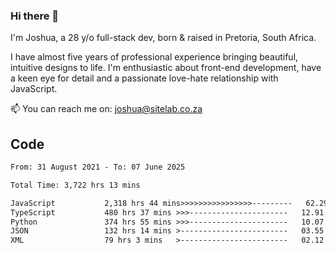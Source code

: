 ### Hi there 👋

I'm Joshua, a 28 y/o full-stack dev, born & raised in Pretoria, South Africa. 

I have almost five years of professional experience bringing beautiful, intuitive designs to life. I'm enthusiastic about front-end development, have a keen eye for detail and a passionate love-hate relationship with JavaScript.

📫 You can reach me on: joshua@sitelab.co.za

## **Code**

<!--START_SECTION:waka-->

```txt
From: 31 August 2021 - To: 07 June 2025

Total Time: 3,722 hrs 13 mins

JavaScript           2,318 hrs 44 mins>>>>>>>>>>>>>>>>---------   62.29 %
TypeScript           480 hrs 37 mins >>>----------------------   12.91 %
Python               374 hrs 55 mins >>>----------------------   10.07 %
JSON                 132 hrs 14 mins >------------------------   03.55 %
XML                  79 hrs 3 mins   >------------------------   02.12 %
```

<!--END_SECTION:waka-->
